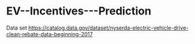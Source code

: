 # EV--Incentives---Prediction
Data set
https://catalog.data.gov/dataset/nyserda-electric-vehicle-drive-clean-rebate-data-beginning-2017
